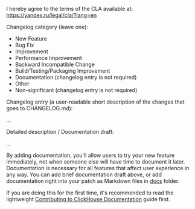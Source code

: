I hereby agree to the terms of the CLA available at: https://yandex.ru/legal/cla/?lang=en

Changelog category (leave one):
- New Feature
- Bug Fix
- Improvement
- Performance Improvement
- Backward Incompatible Change
- Build/Testing/Packaging Improvement
- Documentation (changelog entry is not required)
- Other
- Non-significant (changelog entry is not required)


Changelog entry (a user-readable short description of the changes that goes to CHANGELOG.md):

...


Detailed description / Documentation draft:

...

By adding documentation, you'll allow users to try your new feature immediately, not when someone else will have time to document it later. Documentation is necessary for all features that affect user experience in any way. You can add brief documentation draft above, or add documentation right into your patch as Markdown files in [docs](https://github.com/ClickHouse/ClickHouse/tree/master/docs) folder.

If you are doing this for the first time, it's recommended to read the lightweight [Contributing to ClickHouse Documentation](https://github.com/ClickHouse/ClickHouse/tree/master/docs/README.md) guide first.
